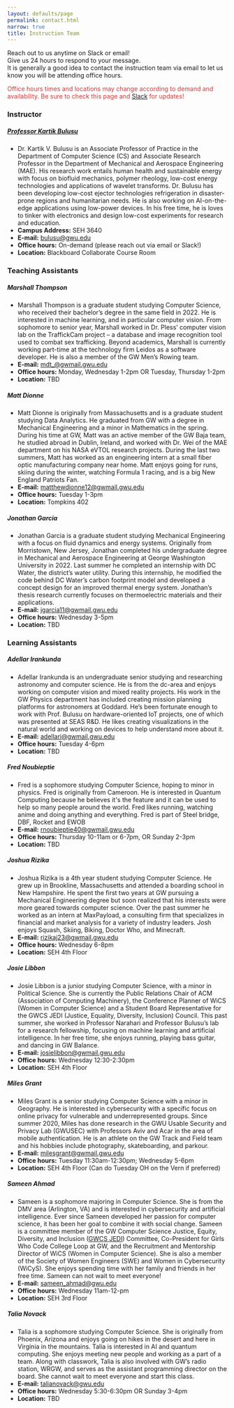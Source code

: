 ```yaml
---
layout: defaults/page
permalink: contact.html
narrow: true
title: Instruction Team
---
```


Reach out to us anytime on Slack or email! <br> Give us 24 hours to respond to your message.<br> It is generally a good idea to contact the instruction team via email to let us know you will be attending office hours.

<span style="color:#ce3b3b">Office hours times and locations may change according to demand and availability. Be sure to check this page and <a href="{{ site.slack }}" target="_blank">Slack</a> for updates!</span>

### Instructor
##### <a href="https://www.linkedin.com/in/kartik-bulusu-1295261/" target="_blank">Professor Kartik Bulusu </a>
- Dr. Kartik V. Bulusu is an Associate Professor of Practice in the Department of Computer Science (CS) and Associate Research Professor in the Department of Mechanical and Aerospace Engineering (MAE). His research work entails human health and sustainable energy with focus on biofluid mechanics, polymer rheology, low-cost energy technologies and applications of wavelet transforms. Dr. Bulusu has been developing low-cost ejector technologies refrigeration in disaster-prone regions and humanitarian needs. He is also working on AI-on-the-edge applications using low-power devices. In his free time, he is loves to tinker with electronics and design low-cost experiments for research and education.
- **Campus Address:** SEH 3640
- **E-mail:** bulusu@gwu.edu
- **Office hours:** On-demand (please reach out via email or Slack!)
- **Location:** Blackboard Collaborate Course Room

### Teaching Assistants
##### Marshall Thompson
- Marshall Thompson is a graduate student studying Computer Science, who received their bachelor’s degree in the same field in 2022. He is interested in machine learning, and in particular computer vision. From sophomore to senior year, Marshall worked in Dr. Pless’ computer vision lab on the TraffickCam project – a database and image recognition tool used to combat sex trafficking. Beyond academics, Marshall is currently working part-time at the technology firm Leidos as a software developer. He is also a member of the GW Men’s Rowing team.
- **E-mail:** mdt_@gwmail.gwu.edu
- **Office hours:** Monday, Wednesday 1-2pm OR Tuesday, Thursday 1-2pm
- **Location:** TBD

##### Matt Dionne
- Matt Dionne is originally from Massachusetts and is a graduate student studying Data Analytics. He graduated from GW with a degree in Mechanical Engineering and a minor in Mathematics in the spring. During his time at GW, Matt was an active member of the GW Baja team, he studied abroad in Dublin, Ireland, and worked with Dr. Wei of the MAE department on his NASA eVTOL research projects. During the last two summers, Matt has worked as an engineering intern at a small fiber optic manufacturing company near home. Matt enjoys going for runs, skiing during the winter, watching Formula 1 racing, and is a big New England Patriots Fan. 
- **E-mail:** matthewdionne12@gwmail.gwu.edu
- **Office hours:** Tuesday 1-3pm
- **Location:** Tompkins 402

##### Jonathan Garcia
- Jonathan Garcia is a graduate student studying Mechanical Engineering with a focus on fluid dynamics and energy systems. Originally from Morristown, New Jersey, Jonathan completed his undergraduate degree in Mechanical and Aerospace Engineering at George Washington University in 2022. Last summer he completed an internship with DC Water, the district’s water utility. During this internship, he modified the code behind DC Water’s carbon footprint model and developed a concept design for an improved thermal energy system. Jonathan’s thesis research currently focuses on thermoelectric materials and their applications.
- **E-mail:** jgarcia11@gwmail.gwu.edu
- **Office hours:** Wednesday 3-5pm
- **Location:** TBD

### Learning Assistants
##### Adellar Irankunda
- Adellar Irankunda is an undergraduate senior studying and researching astronomy and computer science. He is from the dc-area and enjoys working on computer vision and mixed reality projects. His work in the GW Physics department has included creating mission planning platforms for astronomers at Goddard. He’s been fortunate enough to work with Prof. Bulusu on hardware-oriented IoT projects, one of which was presented at SEAS R&D. He likes creating visualizations in the natural world and working on devices to help understand more about it.
- **E-mail:** adellari@gwmail.gwu.edu
- **Office hours:** Tuesday 4-6pm
- **Location:** TBD

##### Fred Noubieptie
- Fred is a sophomore studying Computer Science, hoping to minor in physics. Fred is originally from Cameroon. He is interested in Quantum Computing because he believes it's the feature and it can be used to help so many people around the world. Fred likes running, watching anime and doing anything and everything. Fred is part of Steel bridge, DBF, Rocket and EWOB
- **E-mail:** rnoubieptie40@gwmail.gwu.edu
- **Office hours:** Thursday 10-11am or 6-7pm,  OR Sunday 2-3pm
- **Location:** TBD

##### Joshua Rizika
- Joshua Rizika is a 4th year student studying Computer Science.  He grew up in Brookline, Massachusetts and attended a boarding school in New Hampshire.  He spent the first two years at GW pursuing a Mechanical Engineering degree but soon realized that his interests were more geared towards computer science.  Over the past summer he worked as an intern at MaxPayload, a consulting firm that specializes in financial and market analysis for a variety of industry leaders.  Josh enjoys Squash, Skiing, Biking, Doctor Who, and Minecraft.  
- **E-mail:** rizikaj23@gwmail.gwu.edu
- **Office hours:** Wednesday 6-8pm
- **Location:** SEH 4th Floor

##### Josie Libbon
- Josie Libbon is a junior studying Computer Science, with a minor in Political Science. She is currently the Public Relations Chair of ACM (Association of Computing Machinery), the Conference Planner of WiCS (Women in Computer Science) and a Student Board Representative for the GWCS JEDI (Justice, Equality, Diversity, Inclusion) Council. This past summer, she worked in Professor Narahari and Professor Bulusu’s lab for a research fellowship, focusing on machine learning and artificial intelligence. In her free time, she enjoys running, playing bass guitar, and dancing in GW Balance.
- **E-mail:** josielibbon@gwmail.gwu.edu
- **Office hours:** Wednesday 12:30-2:30pm
- **Location:** SEH 4th Floor

##### Miles Grant
- Miles Grant is a senior studying Computer Science with a minor in Geography. He is interested in cybersecurity with a specific focus on online privacy for vulnerable and underrepresented groups. Since summer 2020, Miles has done research in the GWU Usable Security and Privacy Lab (GWUSEC) with Professors Aviv and Acar in the area of mobile authentication. He is an athlete on the GW Track and Field team and his hobbies include photography, skateboarding, and parkour.
- **E-mail:** milesgrant@gwmail.gwu.edu
- **Office hours:** Tuesday 11:30am-12:30pm; Wednesday 5-6pm
- **Location:** SEH 4th Floor (Can do Tuesday OH on the Vern if preferred)

##### Sameen Ahmad
- Sameen is a sophomore majoring in Computer Science. She is from the DMV area (Arlington, VA) and is interested in cybersecurity and artificial intelligence. Ever since Sameen developed her passion for computer science, it has been her goal to combine it with social change. Sameen is a committee member of the GW Computer Science Justice, Equity, Diversity, and Inclusion (<a href="https://www.cs.seas.gwu.edu/justice-equity-diversity-and-inclusion-jedi-committee" target="_blank">GWCS JEDI</a>) Committee, Co-President for Girls Who Code College Loop at GW, and the Recruitment and Mentorship Director of WiCS (Women in Computer Science). She is also a member of the Society of Women Engineers (SWE) and Women in Cybersecurity (WiCyS). She enjoys spending time with her family and friends in her free time. Sameen can not wait to meet everyone!
- **E-mail:** sameen_ahmad@gwu.edu
- **Office hours:** Wednesday 11am-12-pm
- **Location:** SEH 3rd Floor


##### Talia Novack
- Talia is a sophomore studying Computer Science. She is originally from Phoenix, Arizona and enjoys going on hikes in the desert and here in Virginia in the mountains.  Talia is interested in AI and quantum computing. She enjoys meeting new people and working as a part of a team. Along with classwork, Talia is also involved with GW’s radio station, WRGW, and serves as the assistant programming director on the board. She cannot wait to meet everyone and start this class.
- **E-mail:** talianovack@gwu.edu
- **Office hours:** Wednesday 5:30-6:30pm OR Sunday 3-4pm
- **Location:** TBD
